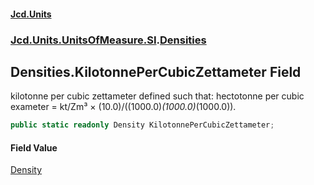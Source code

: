 #### [Jcd.Units](index 'index')
### [Jcd.Units.UnitsOfMeasure.SI](Jcd.Units.UnitsOfMeasure.SI 'Jcd.Units.UnitsOfMeasure.SI').[Densities](Densities 'Jcd.Units.UnitsOfMeasure.SI.Densities')

## Densities.KilotonnePerCubicZettameter Field

kilotonne per cubic zettameter defined such that: hectotonne per cubic exameter = kt/Zm³ ×
(10.0)/((1000.0)*(1000.0)*(1000.0)).

```csharp
public static readonly Density KilotonnePerCubicZettameter;
```

#### Field Value
[Density](Density 'Jcd.Units.UnitTypes.Density')